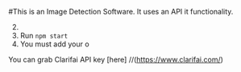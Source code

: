 #This is an Image Detection Software.
It uses an API it functionality.

2. 
3. Run `npm start`
4. You must add your o

You can grab Clarifai API key [here] 
//(https://www.clarifai.com/)

